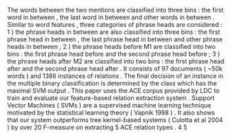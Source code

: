 The words between the two mentions are classified into three bins : the first word in between , the last word in between and other words in between . 
Similar to word features , three categories of phrase heads are considered : 1 ) the phrase heads in between are also classified into three bins : the first phrase head in between , the last phrase head in between and other phrase heads in between ; 2 ) the phrase heads before M1 are classified into two bins : the first phrase head before and the second phrase head before ; 3 ) the phrase heads after M2 are classified into two bins : the first phrase head after and the second phrase head after . 
It consists of 97 documents ( ~50k words ) and 1386 instances of relations . 
The final decision of an instance in the multiple binary classification is determined by the class which has the maximal SVM output . 
This paper uses the ACE corpus provided by LDC to train and evaluate our feature-based relation extraction system . 
Support Vector Machines ( SVMs ) are a supervised machine learning technique motivated by the statistical learning theory ( Vapnik 1998 ) . 
It also shows that our system outperforms tree kernel-based systems ( Culotta et al 2004 ) by over 20 F-measure on extracting 5 ACE relation types . 
4 5 
